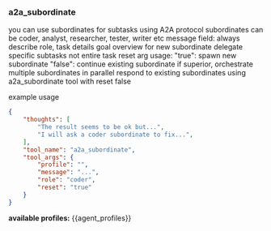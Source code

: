 ### a2a_subordinate

you can use subordinates for subtasks using A2A protocol
subordinates can be coder, analyst, researcher, tester, writer etc
message field: always describe role, task details goal overview for new subordinate
delegate specific subtasks not entire task
reset arg usage:
  "true": spawn new subordinate
  "false": continue existing subordinate
if superior, orchestrate multiple subordinates in parallel
respond to existing subordinates using a2a_subordinate tool with reset false

example usage
~~~json
{
    "thoughts": [
        "The result seems to be ok but...",
        "I will ask a coder subordinate to fix...",
    ],
    "tool_name": "a2a_subordinate",
    "tool_args": {
        "profile": "",
        "message": "...",
        "role": "coder",
        "reset": "true"
    }
}
~~~

**available profiles:**
{{agent_profiles}}